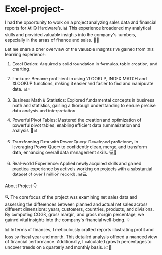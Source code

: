# Excel-project-

I had the opportunity to work on a project analyzing sales data and financial reports for AtliQ Hardware's. 📊 This experience broadened my analytical skills and provided valuable insights into the company's numbers, especially in the areas of finance and sales. 💼💡

Let me share a brief overview of the valuable insights I've gained from this learning experience:

1. Excel Basics: Acquired a solid foundation in formulas, table creation, and charting.

2. Lockups: Became proficient in using VLOOKUP, INDEX MATCH and XLOOKUP functions, making it easier and faster to find and manipulate data. 📊💡

3. Business Math & Statistics: Explored fundamental concepts in business math and statistics, gaining a thorough understanding to ensure precise data analysis and interpretation.

4. Powerful Pivot Tables: Mastered the creation and optimization of powerful pivot tables, enabling efficient data summarization and analysis. 🔄📊

5. Transforming Data with Power Query: Developed proficiency in leveraging Power Query to confidently clean, merge, and transform data, enhancing overall data management skills. 💻🔄

6. Real-world Experience: Applied newly acquired skills and gained practical experience by actively working on projects with a substantial dataset of over 1 million records. 📊💻

About Project 👇

🔍 The core focus of the project was examining net sales data and assessing the differences between planned and actual net sales across different dimensions: years, customers, countries, products, and divisions. By computing COGS, gross margin, and gross margin percentage, we gained vital insights into the company's financial well-being. 💡

📊 In terms of finances, I meticulously crafted reports illustrating profit and loss by fiscal year and month. This detailed analysis offered a nuanced view of financial performance. Additionally, I calculated growth percentages to uncover trends on a quarterly and monthly basis. 📈💼

